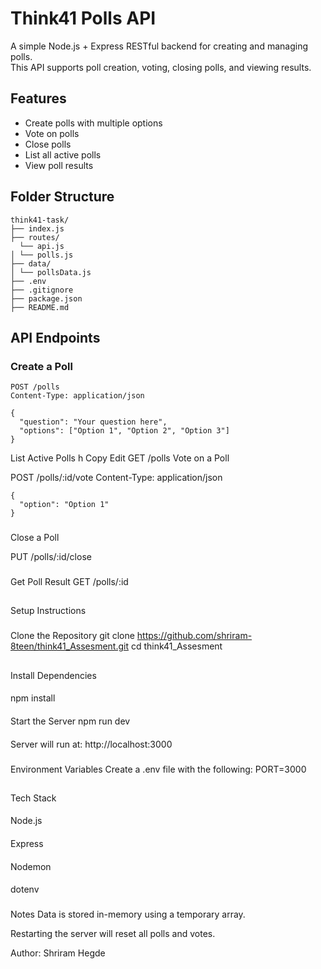 # Think41 Polls API

A simple Node.js + Express RESTful backend for creating and managing polls.  
This API supports poll creation, voting, closing polls, and viewing results.

## Features

- Create polls with multiple options
- Vote on polls
- Close polls
- List all active polls
- View poll results

## Folder Structure
````
think41-task/
├── index.js
├── routes/
  └── api.js
│ └── polls.js
├── data/
│ └── pollsData.js
├── .env
├── .gitignore
├── package.json
├── README.md
````


## API Endpoints

### Create a Poll

```http
POST /polls
Content-Type: application/json

{
  "question": "Your question here",
  "options": ["Option 1", "Option 2", "Option 3"]
}
```
List Active Polls
h
Copy
Edit
GET /polls
Vote on a Poll

POST /polls/:id/vote
Content-Type: application/json
````
{
  "option": "Option 1"
}
````
###
Close a Poll

PUT 
/polls/:id/close
###
Get Poll Result
GET
/polls/:id
##
Setup Instructions
###
Clone the Repository
git clone https://github.com/shriram-8teen/think41_Assesment.git
cd think41_Assesment
##
Install Dependencies
####
npm install
####
Start the Server
npm run dev
####
Server will run at: http://localhost:3000
###
Environment Variables
Create a .env file with the following:
PORT=3000
##
Tech Stack
####
Node.js
####
Express
####
Nodemon
####
dotenv
###
Notes
Data is stored in-memory using a temporary array.

Restarting the server will reset all polls and votes.

Author:
Shriram Hegde

